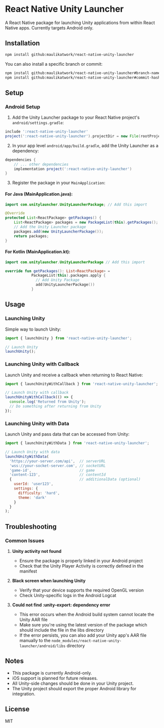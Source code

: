 # React Native Unity Launcher

A React Native package for launching Unity applications from within React Native apps. Currently targets Android only.

## Installation

```bash
npm install github:maulikatwork/react-native-unity-launcher
```

You can also install a specific branch or commit:

```bash
npm install github:maulikatwork/react-native-unity-launcher#branch-name
npm install github:maulikatwork/react-native-unity-launcher#commit-hash
```

## Setup

### Android Setup

1. Add the Unity Launcher package to your React Native project's `android/settings.gradle`:

```gradle
include ':react-native-unity-launcher'
project(':react-native-unity-launcher').projectDir = new File(rootProject.projectDir, '../node_modules/react-native-unity-launcher/android')
```

2. In your app level `android/app/build.gradle`, add the Unity Launcher as a dependency:

```gradle
dependencies {
    // ... other dependencies
    implementation project(':react-native-unity-launcher')
}
```

3. Register the package in your `MainApplication`:

#### For Java (MainApplication.java):

```java
import com.unitylauncher.UnityLauncherPackage; // Add this import

@Override
protected List<ReactPackage> getPackages() {
    List<ReactPackage> packages = new PackageList(this).getPackages();
    // Add the Unity Launcher package
    packages.add(new UnityLauncherPackage());
    return packages;
}
```

#### For Kotlin (MainApplication.kt):

```kotlin
import com.unitylauncher.UnityLauncherPackage // Add this import

override fun getPackages(): List<ReactPackage> =
            PackageList(this).packages.apply {
              // Add Unity Package
              add(UnityLauncherPackage())
            }
```

## Usage

### Launching Unity

Simple way to launch Unity:

```javascript
import { launchUnity } from 'react-native-unity-launcher';

// Launch Unity
launchUnity();
```

### Launching Unity with Callback

Launch Unity and receive a callback when returning to React Native:

```javascript
import { launchUnityWithCallback } from 'react-native-unity-launcher';

// Launch Unity with callback
launchUnityWithCallback(() => {
  console.log('Returned from Unity');
  // Do something after returning from Unity
});
```

### Launching Unity with Data

Launch Unity and pass data that can be accessed from Unity:

```javascript
import { launchUnityWithData } from 'react-native-unity-launcher';

// Launch Unity with data
launchUnityWithData(
  'https://your-server.com/api',  // serverURL
  'wss://your-socket-server.com', // socketURL
  'game-id',                      // game
  'content-123',                  // contentId
  {                               // additionalData (optional)
    userId: 'user123',
    settings: {
      difficulty: 'hard',
      theme: 'dark'
    }
  }
);
```

## Troubleshooting

### Common Issues

1. **Unity activity not found**
   - Ensure the package is properly linked in your Android project
   - Check that the Unity Player Activity is correctly defined in the manifest

2. **Black screen when launching Unity**
   - Verify that your device supports the required OpenGL version
   - Check Unity-specific logs in the Android Logcat

3. **Could not find :unity-export: dependency error**
   - This error occurs when the Android build system cannot locate the Unity AAR file
   - Make sure you're using the latest version of the package which should include the file in the libs directory
   - If the error persists, you can also add your Unity app's AAR file manually to the `node_modules/react-native-unity-launcher/android/libs` directory

## Notes

- This package is currently Android-only.
- iOS support is planned for future releases.
- All Unity-side changes should be done in your Unity project.
- The Unity project should export the proper Android library for integration.

## License

MIT
